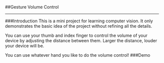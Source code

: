 ##Gesture Volume Control

---
###Introduction
This is a mini project for learning computer vision. It only demonstrates the basic idea of the project without refining all the details.

You can use your thumb and index finger to control the volume of your device by adjusting the distance between them. Larger the distance, louder your device will be.

You can use whatever hand you like to do the volume control!
###Demo
